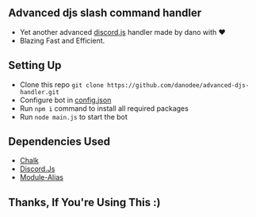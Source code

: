 ## Advanced djs slash command handler
- Yet another advanced [discord.js](https://discord.js.org/) handler made by dano with ❤️<br>
- Blazing Fast and Efficient.

## Setting Up

- Clone this repo `git clone https://github.com/danodee/advanced-djs-handler.git`
- Configure bot in [config.json](https://github.com/danodee/advanced-djs-handler/blob/main/src/config/config.json)
- Run `npm i` command to install all required packages
- Run `node main.js` to start the bot

## Dependencies Used
- [Chalk](https://www.npmjs.com/package/chalk)
- [Discord.Js](https://www.npmjs.com/package/discord.js)
- [Module-Alias](https://www.npmjs.com/package/module-alias)
## Thanks, If You're Using This :)
